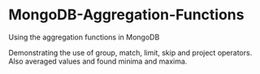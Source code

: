 # MongoDB-Aggregation-Functions
Using the aggregation functions in MongoDB

Demonstrating the use of group, match, limit, skip and project operators. Also averaged values and found minima and maxima.
